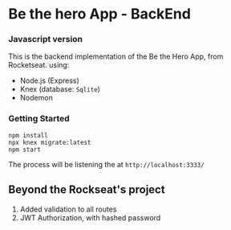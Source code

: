 
# Be the hero App - BackEnd
### Javascript version

This is the backend implementation of the Be the Hero App, from Rocketseat. using:

- Node.js (Express)
- Knex (database: `Sqlite`)
- Nodemon

### Getting Started

```
npm install
npx knex migrate:latest
npm start 
```

The process will be listening the at `http://localhost:3333/`


## Beyond the Rockseat's project

1. Added validation to all routes
1. JWT Authorization, with hashed password



